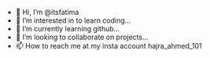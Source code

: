- 👋 Hi, I’m @itsfatima
- 👀 I’m interested in to learn coding...
- 🌱 I’m currently learning github...
- 💞️ I’m looking to collaborate on projects...
- 📫 How to reach me at my insta account hajra_ahmed_101

<!---
itsfatima/itsfatima is a ✨ special ✨ repository because its `README.md` (this file) appears on your GitHub profile.
You can click the Preview link to take a look at your changes.
--->
